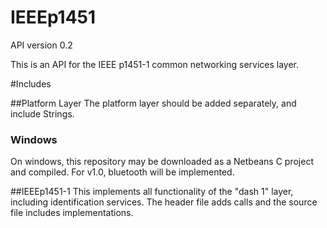 # IEEEp1451
API version 0.2

This is an API for the IEEE p1451-1 common networking services layer.

#Includes

##Platform Layer
The platform layer should be added separately, and include Strings.

### Windows
On windows, this repository may be downloaded as a Netbeans C project and compiled.  For v1.0, bluetooth will be implemented.

##IEEEp1451-1
This implements all functionality of the "dash 1" layer, including identification services.
The header file adds calls and the source file includes implementations.
